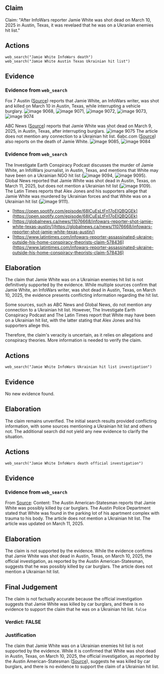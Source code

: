 ## Claim
Claim: "After InfoWars reporter Jamie White was shot dead on March 10, 2025 in Austin, Texas, it was revelaed that he was on a Ukranian enemies hit list."

## Actions
```
web_search("Jamie White InfoWars death")
web_search("Jamie White Austin Texas Ukrainian hit list")
```

## Evidence
### Evidence from `web_search`
Fox 7 Austin ([Source](https://www.fox7austin.com/news/infowars-writer-shooting-austin-police-jamie-white)) reports that Jamie White, an InfoWars writer, was shot and killed on March 10 in Austin, Texas, while interrupting a vehicle burglary. ![image 9068](media/2025-08-30_21-49-1756590541-316098.jpg), ![image 9071](media/2025-08-30_21-49-1756590542-258031.jpg), ![image 9072](media/2025-08-30_21-49-1756590542-993020.jpg), ![image 9073](media/2025-08-30_21-49-1756590543-235226.jpg), ![image 9074](media/2025-08-30_21-49-1756590543-431958.jpg)

ABC News ([Source](https://abcnews.go.com/US/infowars-reporter-shot-dead-apartment-after-possibly-interrupting/story?id=119677965)) reports that Jamie White was shot dead on March 9, 2025, in Austin, Texas, after interrupting burglars. ![image 9075](media/2025-08-30_21-49-1756590548-320265.jpg) The article does not mention any connection to a Ukrainian hit list. 6abc.com ([Source](https://6abc.com/post/jamie-white-infowars-reporter-shot-dead-outside-apartment/16007913/)) also reports on the death of Jamie White. ![image 9085](media/2025-08-30_21-49-1756590558-465191.jpg), ![image 9084](media/2025-08-30_21-49-1756590557-449943.jpg)


### Evidence from `web_search`
The Investigate Earth Conspiracy Podcast discusses the murder of Jamie White, an InfoWars journalist, in Austin, Texas, and mentions that White may have been on a Ukrainian NGO hit list (![image 9094](media/2025-08-30_21-49-1756590572-298068.jpg), ![image 9095](media/2025-08-30_21-49-1756590572-666809.jpg)). Global News reported that Jamie White was shot dead in Austin, Texas, on March 11, 2025, but does not mention a Ukrainian hit list (![image 9109](media/2025-08-30_21-49-1756590589-272512.jpg)). The Latin Times reports that Alex Jones and his supporters allege that Jamie White was murdered by Ukrainian forces and that White was on a Ukrainian hit list (![image 9111](media/2025-08-30_21-49-1756590596-913742.jpg)).

*   [https://open.spotify.com/episode/68lCuEsLtFn17oEIQBQGEk](https://open.spotify.com/episode/68lCuEsLtFn17oEIQBQGEk)
*   [https://globalnews.ca/news/11076668/infowars-reporter-shot-jamie-white-texas-austin/](https://globalnews.ca/news/11076668/infowars-reporter-shot-jamie-white-texas-austin/)
*   [https://www.latintimes.com/infowars-reporter-assassinated-ukraine-outside-his-home-conspiracy-theorists-claim-578436](https://www.latintimes.com/infowars-reporter-assassinated-ukraine-outside-his-home-conspiracy-theorists-claim-578436)


## Elaboration
The claim that Jamie White was on a Ukrainian enemies hit list is not definitively supported by the evidence. While multiple sources confirm that Jamie White, an InfoWars writer, was shot dead in Austin, Texas, on March 10, 2025, the evidence presents conflicting information regarding the hit list.

Some sources, such as ABC News and Global News, do not mention any connection to a Ukrainian hit list. However, The Investigate Earth Conspiracy Podcast and The Latin Times report that White may have been on a Ukrainian hit list, with the latter stating that Alex Jones and his supporters allege this.

Therefore, the claim's veracity is uncertain, as it relies on allegations and conspiracy theories. More information is needed to verify the claim.


## Actions
```
web_search("Jamie White InfoWars Ukrainian hit list investigation")
```

## Evidence
No new evidence found.

## Elaboration
The claim remains unverified. The initial search results provided conflicting information, with some sources mentioning a Ukrainian hit list and others not. The additional search did not yield any new evidence to clarify the situation.


## Actions
```
web_search("Jamie White InfoWars death official investigation")
```

## Evidence
### Evidence from `web_search`
From [Source](https://www.statesman.com/story/news/crime/2025/03/11/austin-police-say-infowars-reporter-jamie-white-possibly-killed-by-car-burglars/82265844007/): 
Content: The Austin American-Statesman reports that Jamie White was possibly killed by car burglars. The Austin Police Department stated that White was found in the parking lot of his apartment complex with trauma to his body. The article does not mention a Ukrainian hit list. The article was updated on March 11, 2025.


## Elaboration
The claim is not supported by the evidence. While the evidence confirms that Jamie White was shot dead in Austin, Texas, on March 10, 2025, the official investigation, as reported by the Austin American-Statesman, suggests that he was possibly killed by car burglars. The article does not mention a Ukrainian hit list.


## Final Judgement
The claim is not factually accurate because the official investigation suggests that Jamie White was killed by car burglars, and there is no evidence to support the claim that he was on a Ukrainian hit list. `false`

### Verdict: FALSE

### Justification
The claim that Jamie White was on a Ukrainian enemies hit list is not supported by the evidence. While it is confirmed that White was shot dead in Austin, Texas, on March 10, 2025, the official investigation, as reported by the Austin American-Statesman ([Source](https://www.statesman.com/story/news/crime/2025/03/11/austin-police-say-infowars-reporter-jamie-white-possibly-killed-by-car-burglars/82265844007/)), suggests he was killed by car burglars, and there is no evidence to support the claim of a Ukrainian hit list.
